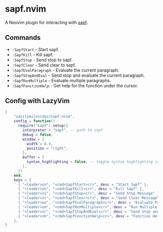 # sapf.nvim
A Neovim plugin for interacting with [sapf](https://github.com/lfnoise/sapf).

## Commands 
- `:SapfStart` - Start sapf.
- `:SapfKill` - Kill sapf.
- `:SapfStop` - Send stop to sapf.
- `:SapfClear` - Send clear to sapf.
- `:SapfEvalParagraph` - Evaluate the current paragraph.
- `:SapfStopAndEval` - Send stop and evaluate the current paragraph.
- `:SapfRunMultiple` - Evaluate multiple paragraphs.
- `:SapfFunctionHelp` - Get help for the function under the cursor.

## Config with LazyVim
```lua
{
    "vasilymilovidov/sapf.nvim",
    config = function()
      require("sapf").setup({
        interpreter = "sapf", -- path to sapf
        debug = false,
        window = {
          width = 0.4,
          position = "right",
        },
        buffer = {
          syntax_highlighting = false, -- toggle syntax highlighting in REPL (uses Scheme highlighting)
        },
      })
    end,
    keys = {
      { "<leader>on", "<cmd>SapfStart<cr>", desc = "Start Sapf" },
      { "<leader>ok", "<cmd>SapfKill<cr>", desc = "Kill Sapf" },
      { "<leader>os", "<cmd>SapfStop<cr>", desc = "Send Stop Message" },
      { "<leader>oc", "<cmd>SapfClear<cr>", desc = "Send Clear Message" },
      { "<leader>oe", "<cmd>SapfEvalParagraph<cr>", desc = "Evaluate Paragraph" },
      { "<leader>om", "<cmd>SapfRunMultiple<cr>", desc = "Run Multiple Paragraphs" },
      { "<leader>or", "<cmd>SapfStopAndEval<cr>", desc = "Send Stop and Reeval" },
      { "<leader>oh", "<cmd>SapfFunctionHelp<cr>", desc = "Function Help" },
    },
}
```